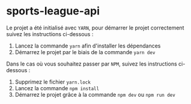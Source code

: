 # sports-league-api

Le projet a été initialisé avec `YARN`, pour démarrer le projet correctement suivez les instructions ci-dessous :

1. Lancez la commande `yarn` afin d'installer les dépendances
2. Démarrez le projet par le biais de la commande `yarn dev`

Dans le cas où vous souhaitez passer par `NPM`, suivez les instructions ci-dessous :

1. Supprimez le fichier `yarn.lock`
2. Lancez la commande `npm install`
3. Démarrez le projet grâce à la commande `npm dev` ou `npm run dev`
